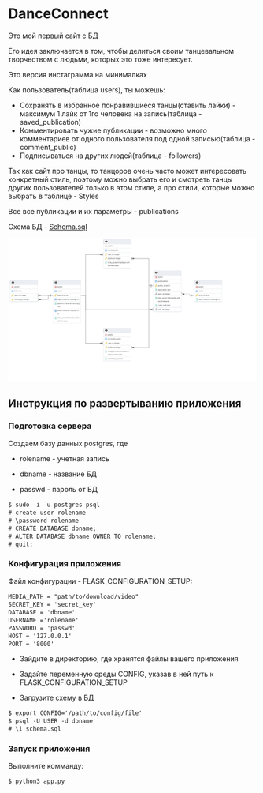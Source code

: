 # DanceConnect

Это мой первый сайт с БД

Его идея заключается в том, чтобы делиться своим танцевальном творчеством с людьми, которых это тоже интересует.

Это версия инстаграмма на минималках

Как пользователь(таблица users), ты можешь:

- Сохранять в избранное понравившиеся танцы(ставить лайки) - максимум 1 лайк от 1го человека на запись(таблица - saved_publication)
- Комментировать чужие публикации - возможно много комментариев от одного пользователя под одной записью(таблица - comment_public)
- Подписываться на других людей(таблица - followers)

Так как сайт про танцы, то танцоров очень часто может интересовать конкретный стиль, поэтому можно выбрать его и смотреть танцы других пользователей только в этом стиле, а про стили, которые можно выбрать в таблице - Styles

Все все публикации и их параметры - publications

Схема БД - [Schema.sql](https://github.com/Renata-2001/Database-development/blob/main/Schema.sql)

![](https://github.com/Renata-2001/Database-development/blob/main/Schema.png)

## Инструкция по развертыванию приложения

### Подготовка сервера

Создаем базу данных postgres, где

- rolename - учетная запись

- dbname - название БД

- passwd - пароль от БД

```
$ sudo -i -u postgres psql
# create user rolename
# \password rolename
# CREATE DATABASE dbname;
# ALTER DATABASE dbname OWNER TO rolename;
# quit;
```

### Конфигурация приложения

Файл конфигурации - FLASK_CONFIGURATION_SETUP:

```
MEDIA_PATH = "path/to/download/video"
SECRET_KEY = 'secret_key'
DATABASE = 'dbname'
USERNAME ='rolename' 
PASSWORD = 'passwd'
HOST = '127.0.0.1'
PORT = '8000'
```

- Зайдите в директорию, где хранятся файлы вашего приложения

- Задайте переменную среды CONFIG, указав в ней путь к FLASK_CONFIGURATION_SETUP

- Загрузите схему в БД

```
$ export CONFIG='/path/to/config/file'
$ psql -U USER -d dbname 
# \i schema.sql
```

### Запуск приложения

Выполните комманду:

```
$ python3 app.py
```
